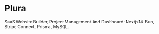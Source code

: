# Plura

SaaS Website Builder, Project Management And Dashboard: Nextjs14, Bun, Stripe Connect, Prisma, MySQL.
